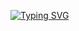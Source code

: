 [![Typing SVG](https://readme-typing-svg.herokuapp.com?font=Fira+Code&size=30&pause=1000&color=000000&background=FFAFFF4B&width=435&lines=%D0%9F%D1%80%D0%B8%D0%B2%D0%B5%D1%82++%F0%9F%91%8B%2C+%D1%8F+%D0%90%D1%80%D1%82%D1%83%D1%80++)](https://git.io/typing-svg)

<!--
**site99/site99** is a ✨ _special_ ✨ repository because its `README.md` (this file) appears on your GitHub profile.

Here are some ideas to get you started:

- 🔭 I’m currently working on ...
- 🌱 I’m currently learning ...
- 👯 I’m looking to collaborate on ...
- 🤔 I’m looking for help with ...
- 💬 Ask me about ...
- 📫 How to reach me: ...
- 😄 Pronouns: ...
- ⚡ Fun fact: ...
-->
